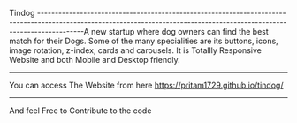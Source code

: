 Tindog
-------------------------------------------------------------------------------------------------------------------------------------------------------------------------A new startup where dog owners can find the best match for their Dogs.
Some of the many specialities are its buttons, icons, image rotation, 
z-index, cards and carousels. It is Totallly Responsive Website and 
both Mobile and Desktop friendly.
    
-------------------------------------------------------------------------------------------------------------------------------------------------------------------------

You can access The Website from here https://pritam1729.github.io/tindog/

-------------------------------------------------------------------------------------------------------------------------------------------------------------------------

And feel Free to Contribute to the code

